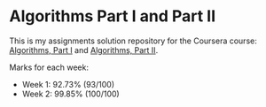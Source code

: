# Algorithms Part I and Part II

This is my assignments solution repository for the Coursera course: [Algorithms, Part I](https://www.coursera.org/learn/algorithms-part1) and [Algorithms, Part II](https://www.coursera.org/learn/algorithms-part2).

Marks for each week:

- Week 1: 92.73% (93/100)
- Week 2: 99.85% (100/100)

